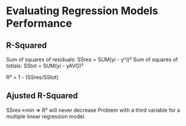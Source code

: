 


# Evaluating Regression Models Performance

## R-Squared
Sum of squares of residuals: SSres = SUM(yi - y^i)²
Sum of squares of totlals: SStot = SUM(yi - yAVG)²

R² = 1 - (SSres/SStot)

## Ajusted R-Squared
SSres->min => R² will never decrease
Problem with a third variable for a multiple linear regression model.
